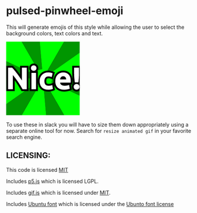 # pulsed-pinwheel-emoji

This will generate emojis of this style while allowing the user to select the background colors, text colors and text.

![Nice Pinwheel](imgs/nice.gif)

To use these in slack you will have to size them down appropriately using a separate online tool for now.  Search for `resize animated gif` in your favorite search engine.

LICENSING:
----
This code is licensed [MIT](./LICENSE)

Includes [p5.js](https://p5js.org/) which is licensed LGPL.

Includes [gif.js](http://jnordberg.github.io/gif.js/) which is licensed under [MIT](https://github.com/jnordberg/gif.js/blob/master/LICENSE).

Includes [Ubuntu font](https://design.ubuntu.com/font/) which is licensed under the [Ubunto font license](https://ubuntu.com/legal/font-licence)
